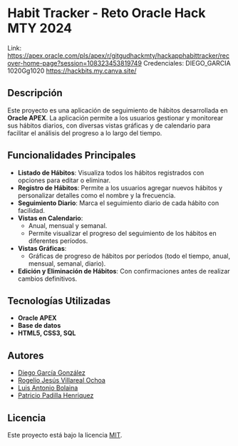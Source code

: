 # Habit Tracker - Reto Oracle Hack MTY 2024
Link: https://apex.oracle.com/pls/apex/r/gitgudhackmty/hackapphabittracker/recover-home-page?session=108323453819749
Credenciales: DIEGO_GARCIA 1020Gg1020
https://hackbits.my.canva.site/


## Descripción

Este proyecto es una aplicación de seguimiento de hábitos desarrollada en **Oracle APEX**. La aplicación permite a los usuarios gestionar y monitorear sus hábitos diarios, con diversas vistas gráficas y de calendario para facilitar el análisis del progreso a lo largo del tiempo. 

## Funcionalidades Principales

- **Listado de Hábitos**: Visualiza todos los hábitos registrados con opciones para editar o eliminar.
- **Registro de Hábitos**: Permite a los usuarios agregar nuevos hábitos y personalizar detalles como el nombre y la frecuencia.
- **Seguimiento Diario**: Marca el seguimiento diario de cada hábito con facilidad.
- **Vistas en Calendario**:
  - Anual, mensual y semanal.
  - Permite visualizar el progreso del seguimiento de los hábitos en diferentes períodos.
- **Vistas Gráficas**:
  - Gráficas de progreso de hábitos por períodos (todo el tiempo, anual, mensual, semanal, diario).
- **Edición y Eliminación de Hábitos**: Con confirmaciones antes de realizar cambios definitivos.

## Tecnologías Utilizadas

- **Oracle APEX**
- **Base de datos**
- **HTML5, CSS3, SQL**

## Autores

- [Diego García González](https://github.com/diegogarciagzz)
- [Rogelio Jesús Villareal Ochoa](https://github.com/rogervdo)
- [Luis Antonio Bolaina](https://github.com/bashlui)
- [Patricio Padilla Henriquez](https://github.com/PatPad28)
## Licencia

Este proyecto está bajo la licencia [MIT](https://github.com/diegogarciagzz/HackBits/blob/main/LICENSE).
